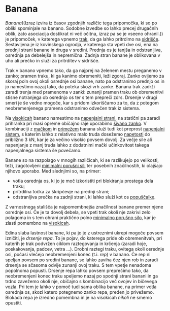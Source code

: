 # Banana

_Banana_((Izraz izvira iz časov zgodnjih različic tega pripomočka, ki so po
obliki spominjale na banano. Sodobne izvedbe so lahko precej drugačnih oblik,
zato asociacija dostikrat ni več očitna, izraz pa se je vseeno ohranil.)) je
pripomoček, v katerega vpnemo [trak](/trak), da ga lahko pritrdimo na
[sidrišče](/sidrisce). Sestavljena je iz kovinskega ogrodja, v katerega sta
vpeti dve osi, ena na prednji strani banane in druga v sredini. Prednja os je
tanjša in odstranljiva, osrednja pa debelejša in nepremična. Zadnja stran banane
je oblikovana v uho ali prečko in služi za pritrditev v sidrišče.

Trak v banano vpnemo tako, da ga najprej na želenem mestu preganemo v zanko;
pramen traku, ki ga kanimo obremeniti, leži zgoraj. Zanko ovijemo za skoraj poln
ovoj okoli osrednje osi banane, nato pa odstranimo prednjo os in jo namestimo
nazaj tako, da poteka skozi vrh zanke. Banana trak zadrži zaradi trenja med
pramenoma v zanki: zunanji pramen traku ob obremenitvi stisne notranjega ob
osrednjo os ter s tem prepreči zdrs. Drsenje v drugi smeri je še vedno mogoče,
kar s pridom izkoriščamo za to, da z potegom neobremenjenega pramena odstranimo
odvečen trak iz sistema.

Na [visokicah](/visokica) banano namestimo na
[napenjalni strani](/napenjalna-stran), na statični pa zaradi prihranka pri masi
opreme običajno raje uporabimo [šivano zanko](/sivana-zanka). V kombinaciji z
[mačkom](/macek) in [primežem](/primez) banana služi tudi kot preprost
[napenjalni sistem](/napenjalni-sistem), s katerim lahko z relativno malo truda
dosežemo [napetosti](/napetost) do približno 3 kN, kar je za večino visokic
povsem dovolj. Za večje sile ali napenjanje z manj truda lahko z dodatnimi mački
učinkovitost takega napenjalnega sistema še povečamo.

Banane so na razpolago v mnogih različicah, ki se razlikujejo po velikosti,
teži, zagotovljeni [minimalni porušni sili](/minimalna-porusna-sila) ter
posebnih značilnostih, ki olajšajo njihovo uporabo. Med slednjimi so, na primer:

- votla osrednja os, ki jo je moč izkoristiti pri blokiranju prostega dela
  traku;
- pritrdilna točka za škripčevje na prednji strani;
- odstranljiva prečka na zadnji strani, ki lahko služi kot os
  [popuščalke](/popuscalka).

Z varnostnega stališča je najpomembnejša značilnost banane premer njene osrednje
osi. Če je ta dovolj debela, se vpeti trak okoli nje zakrivi zelo polagoma in s
tem ohrani praktično polno [minimalno porušno silo](/minimalna-porusna-sila),
kar je zlasti pomembno na [visokicah](/visokica).

Edina slaba lastnost banane, ki pa jo je z ustreznimi ukrepi mogoče povsem
izničiti, je _drsenje repa_. To je pojav, do katerega pride ob obremenitvah, pri
katerih je trak podvržen ciklom raztegovanja in krčenja (zaradi hoje,
poskakovanja, padcev, vetra ...). Drobni raztegi traku, ovitega okoli osrednje
osi, počasi vlečejo neobremenjeni konec (t.i. _rep_) v banano. Če rep ni speljan
povsem po sredini banane, se lahko zaviha čez njen rob in zaradi drsenja se
sčasoma odvije zunanji ovoj traku. S tem vpetje nenadoma popolnoma popusti.
Drsenje repa lahko povsem preprečimo tako, da neobremenjeni konec traku speljemo
nazaj po spodnji strani banani in ga trdno zavežemo okoli nje, običajno s
kombinacijo več ovojev in bičevega vozla. Pri tem je lahko v pomoč tudi sama
oblika banane, na primer votla osrednja os, skozi katero potegnemo zanko repa,
preden jo privežemo. Blokada repa je izredno pomembna in je na visokicah
_nikoli_ ne smemo opustiti.
